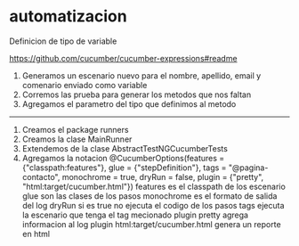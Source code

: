 # automatizacion

Definicion de tipo de variable

https://github.com/cucumber/cucumber-expressions#readme

1) Generamos un escenario nuevo para el nombre, apellido, email y comenario enviado como variable
2) Corremos las prueba para generar los metodos que nos faltan
2) Agregamos el parametro del tipo que definimos al metodo

------------------------------------------------------------------------------------------------------------------------

1) Creamos el package runners
2) Creamos la clase MainRunner
3) Extendemos de la clase AbstractTestNGCucumberTests
4) Agregamos la notacion @CucumberOptions(features = {"classpath:features"}, glue = {"stepDefinition"},
   tags = "@pagina-contacto", monochrome = true, dryRun = false,
   plugin = {"pretty", "html:target/cucumber.html"})
   features es el classpath de los escenario
   glue son las clases de los pasos
   monochrome es el formato de salida del log
   dryRun si es true no ejecuta el codigo de los pasos
   tags ejecuta la escenario que tenga el tag mecionado
   plugin pretty agrega informacion al log
   plugin html:target/cucumber.html genera un reporte en html